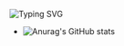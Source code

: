 ![Typing SVG](https://readme-typing-svg.demolab.com/?lines=Welcome+to+my+home+paget;)

- ![Anurag's GitHub stats](https://github-readme-stats.vercel.app/api?username=CYQ20050302)

<!---
cyq20050302/cyq20050302 is a ✨ special ✨ repository because its `README.md` (this file) appears on your GitHub profile.
You can click the Preview link to take a look at your changes.
--->
